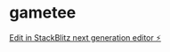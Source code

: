 # gametee

[Edit in StackBlitz next generation editor ⚡️](https://stackblitz.com/~/github.com/teewinek/gametee)